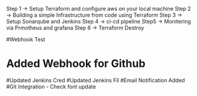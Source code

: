 Step 1 → Setup Terraform and configure aws on your local machine
Step 2 → Building a simple Infrastructure from code using Terraform
Step 3 → Setup Sonarqube and Jenkins
Step 4 → ci-cd pipeline
Step5 → Monitering via Prmotheus and grafana
Step 6 → Terraform Destroy

#Webhook Test

# Added Webhook for Github
#Updated Jenkins Cred
#Updated Jenkins Fil
#Email Notification Added
#Git Integration - Check font update
